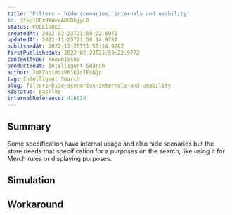 ```yaml
---
title: 'Filters - hide scenarios, internals and usability'
id: 3TvpIUFzdXWesADHDhjyLQ
status: PUBLISHED
createdAt: 2022-02-23T21:59:22.607Z
updatedAt: 2022-11-25T21:58:14.978Z
publishedAt: 2022-11-25T21:58:14.978Z
firstPublishedAt: 2022-02-23T21:59:22.977Z
contentType: knownIssue
productTeam: Intelligent Search
author: 2mXZkbi0oi061KicTExNjo
tag: Intelligent Search
slug: filters-hide-scenarios-internals-and-usability
kiStatus: Backlog
internalReference: 416638
---
```


## Summary


Some specification have internal usage and also hide scenarios but the store needs that specification for a purposes on the search, like using it for Merch rules or displaying purposes.



## Simulation



## Workaround



